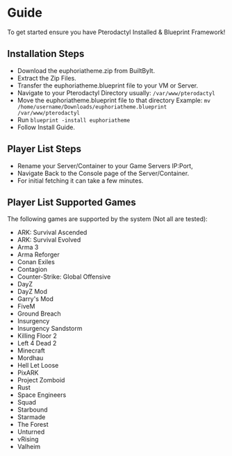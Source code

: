 # Guide
To get started ensure you have Pterodactyl Installed & Blueprint Framework!

## Installation Steps
- Download the euphoriatheme.zip from BuiltByIt.
- Extract the Zip Files.
- Transfer the euphoriatheme.blueprint file to your VM or Server.
- Navigate to your Pterodactyl Directory usually: `/var/www/pterodactyl`
- Move the euphoriatheme.blueprint file to that directory Example: `mv /home/username/Downloads/euphoriatheme.blueprint /var/www/pterodactyl`
- Run `blueprint -install euphoriatheme`
- Follow Install Guide.

## Player List Steps
- Rename your Server/Container to your Game Servers IP:Port,
- Navigate Back to the Console page of the Server/Container.
- For initial fetching it can take a few minutes.

## Player List Supported Games
The following games are supported by the system (Not all are tested):
- ARK: Survival Ascended
- ARK: Survival Evolved
- Arma 3
- Arma Reforger
- Conan Exiles
- Contagion
- Counter-Strike: Global Offensive
- DayZ
- DayZ Mod
- Garry's Mod
- FiveM
- Ground Breach
- Insurgency
- Insurgency Sandstorm
- Killing Floor 2
- Left 4 Dead 2
- Minecraft
- Mordhau
- Hell Let Loose
- PixARK
- Project Zomboid
- Rust
- Space Engineers
- Squad
- Starbound
- Starmade
- The Forest
- Unturned
- vRising
- Valheim

